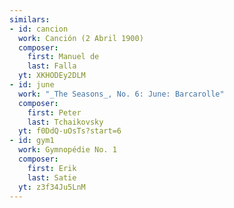 ```yaml
---
similars:
- id: cancion
  work: Canción (2 Abril 1900)
  composer:
    first: Manuel de
    last: Falla
  yt: XKHODEy2DLM
- id: june
  work: "_The Seasons_, No. 6: June: Barcarolle"
  composer:
  	first: Peter
  	last: Tchaikovsky
  yt: f0DdQ-uOsTs?start=6
- id: gym1
  work: Gymnopédie No. 1
  composer:
    first: Erik
    last: Satie
  yt: z3f34Ju5LnM
---
```

